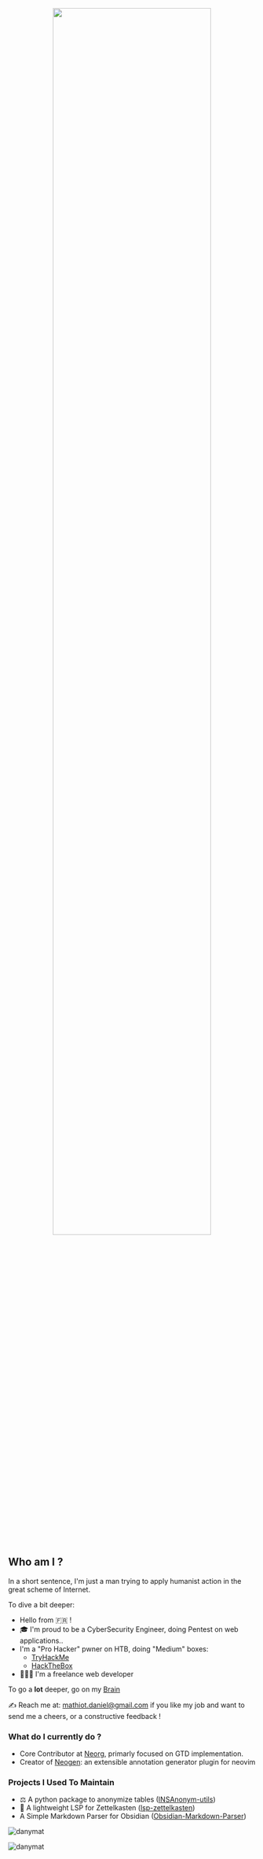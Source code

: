 <div align="center">
    <img src="https://user-images.githubusercontent.com/5306901/145381983-21906272-1290-4735-b945-847c5607749d.gif" style="width: 80%; height: auto;"/>
</div>

## Who am I ?

In a short sentence, I'm just a man trying to apply humanist action in the great scheme of Internet.

To dive a bit deeper:
- Hello from 🇫🇷 !
- 🎓 I'm proud to be a CyberSecurity Engineer, doing Pentest on web applications..
- I'm a "Pro Hacker" pwner on HTB, doing "Medium" boxes:
    - [TryHackMe](https://tryhackme.com/p/danymat)
    - [HackTheBox](https://app.hackthebox.eu/profile/296919)
- 👨🏻‍💻 I'm a freelance web developer

To go a **lot** deeper, go on my [Brain](https://publish.obsidian.com/danymat)

✍️ Reach me at: mathiot.daniel@gmail.com if you like my job and want to send me a cheers, or a constructive feedback !

### What do I currently do ?

- Core Contributor at [Neorg](https://github.com/vhyrro/neorg), primarly focused on GTD implementation.
- Creator of [Neogen](https://github.com/danymat/neogen): an extensible annotation generator plugin for neovim 

### Projects I Used To Maintain

- ⚖️ A python package to anonymize tables ([INSAnonym-utils](https://github.com/danymat/INSAnonym-utils/))
- 📝 A lightweight LSP for Zettelkasten ([lsp-zettelkasten](https://github.com/danymat/lsp-zettelkasten))
- A Simple Markdown Parser for Obsidian ([Obsidian-Markdown-Parser](https://github.com/danymat/Obsidian-Markdown-Parser))

<p align="left"> <img src="https://github-readme-stats.vercel.app/api?username=danymat&show_icons=true&title_color=ebbcba&text_color=e0def4&icon_color=eb6f92&bg_color=20,191724,26233a" alt="danymat" /> </p>
<p align="left"> <img src="https://komarev.com/ghpvc/?username=danymat&label=Profile%20views&color=0e75b6&style=flat" alt="danymat" /> </p>
